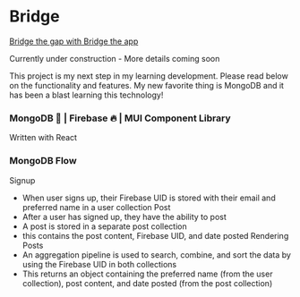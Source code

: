 # Bridge

[Bridge the gap with Bridge the app](https://bridgetheapp.us/login)

Currently under construction - More details coming soon

This project is my next step in my learning development. Please read below on the functionality and features. My new favorite thing is MongoDB and it has been a blast learning this technology!

### MongoDB 🍃 | Firebase 🔥 | MUI Component Library  
Written with React

### MongoDB Flow
Signup
- When user signs up, their Firebase UID is stored with their email and preferred name in a user collection
Post
- After a user has signed up, they have the ability to post
- A post is stored in a separate post collection
-   this contains the post content, Firebase UID, and date posted
Rendering Posts
- An aggregation pipeline is used to search, combine, and sort the data by using the Firebase UID in both collections
- This returns an object containing the preferred name (from the user collection), post content, and date posted (from the post collection)
